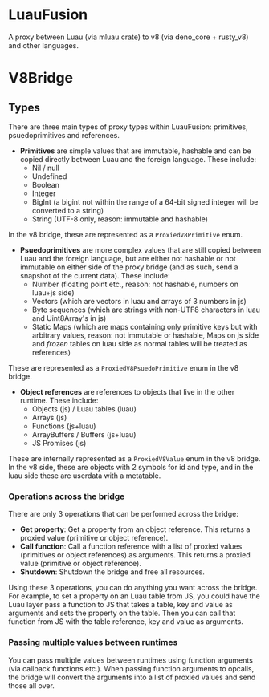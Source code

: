 # LuauFusion

A proxy between Luau (via mluau crate) to v8 (via deno_core + rusty_v8) and other languages.

# V8Bridge

## Types

There are three main types of proxy types within LuauFusion: primitives, psuedoprimitives and references.

- **Primitives** are simple values that are immutable, hashable and can be copied directly between Luau and the foreign language. These include:
  - Nil / null 
  - Undefined
  - Boolean
  - Integer 
  - BigInt (a bigint not within the range of a 64-bit signed integer will be converted to a string)
  - String (UTF-8 only, reason: immutable and hashable)

In the v8 bridge, these are represented as a ``ProxiedV8Primitive`` enum.

- **Psuedoprimitives** are more complex values that are still copied between Luau and the foreign language, but are either not hashable or not immutable on either side of the proxy bridge (and as such, send a snapshot of the current data). These include:
  - Number (floating point etc., reason: not hashable, numbers on luau+js side)
  - Vectors (which are vectors in luau and arrays of 3 numbers in js)
  - Byte sequences (which are strings with non-UTF8 characters in luau and Uint8Array's in js)
  - Static Maps (which are maps containing only primitive keys but with arbitrary values, reason: not immutable or hashable, Maps on js side and *frozen* tables on luau side as normal tables will be treated as references)

These are represented as a ``ProxiedV8PsuedoPrimitive`` enum in the v8 bridge.

- **Object references** are references to objects that live in the other runtime. These include:
  - Objects (js) / Luau tables (luau)
  - Arrays (js)
  - Functions (js+luau)
  - ArrayBuffers / Buffers (js+luau)
  - JS Promises (js)

These are internally represented as a ``ProxiedV8Value`` enum in the v8 bridge. In the v8 side, these are objects with 2 symbols for id and type, and in the luau side these are userdata with a metatable.

### Operations across the bridge

There are only 3 operations that can be performed across the bridge:

- **Get property**: Get a property from an object reference. This returns a proxied value (primitive or object reference).
- **Call function**: Call a function reference with a list of proxied values (primitives or object references) as arguments. This returns a proxied value (primitive or object reference).
- **Shutdown**: Shutdown the bridge and free all resources.

Using these 3 operations, you can do anything you want across the bridge. For example, to set a property on an Luau table from JS, you could have the Luau layer pass a function to JS that takes a table, key and value as arguments and sets the property on the table. Then you can call that function from JS with the table reference, key and value as arguments.

### Passing multiple values between runtimes

You can pass multiple values between runtimes using function arguments (via callback functions etc.). When passing function arguments to opcalls, the bridge will convert the arguments into a list of proxied values and send those all over.